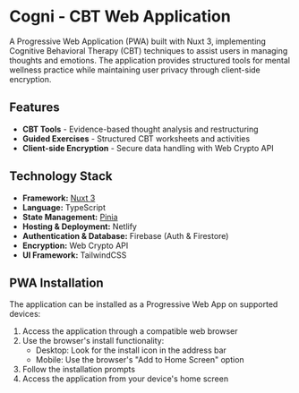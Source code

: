 # Cogni - CBT Web Application

A Progressive Web Application (PWA) built with Nuxt 3, implementing Cognitive Behavioral Therapy (CBT) techniques to assist users in managing thoughts and emotions. The application provides structured tools for mental wellness practice while maintaining user privacy through client-side encryption.

## Features

- **CBT Tools** - Evidence-based thought analysis and restructuring
- **Guided Exercises** - Structured CBT worksheets and activities
- **Client-side Encryption** - Secure data handling with Web Crypto API

## Technology Stack

- **Framework:** [Nuxt 3](https://nuxt.com/)
- **Language:** TypeScript
- **State Management:** [Pinia](https://pinia.vuejs.org/)
- **Hosting & Deployment:** Netlify
- **Authentication & Database:** Firebase (Auth & Firestore)
- **Encryption:** Web Crypto API
- **UI Framework:** TailwindCSS

## PWA Installation

The application can be installed as a Progressive Web App on supported devices:

1.  Access the application through a compatible web browser
2.  Use the browser's install functionality:
    - Desktop: Look for the install icon in the address bar
    - Mobile: Use the browser's "Add to Home Screen" option
3.  Follow the installation prompts
4.  Access the application from your device's home screen
